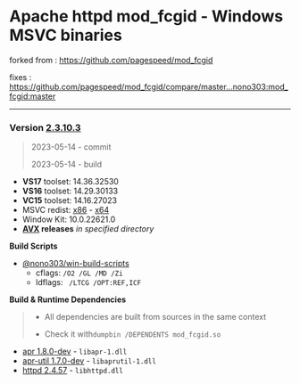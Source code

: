 # Apache httpd mod_fcgid - Windows MSVC binaries #
forked from :  https://github.com/pagespeed/mod_fcgid

fixes : https://github.com/pagespeed/mod_fcgid/compare/master...nono303:mod_fcgid:master 

----
### Version [2.3.10.3](https://github.com/nono303/mod_fcgid/releases/tag/2.3.10.3)
> 2023-05-14 - commit
>
> 2023-05-14 - build

- **VS17** toolset: 14.36.32530
- **VS16** toolset: 14.29.30133
- **VC15** toolset: 14.16.27023
- MSVC redist:  [x86](https://aka.ms/vs/16/release/vc_redist.x86.exe) - [x64](https://aka.ms/vs/16/release/vc_redist.x64.exe)
- Window Kit: 10.0.22621.0
- **[AVX](https://msdn.microsoft.com/fr-fr/library/jj620901.aspx) releases** _in specified directory_

**Build Scripts** 

- [@nono303/win-build-scripts](https://github.com/nono303/win-build-scripts)
  - cflags: `/O2 /GL /MD /Zi`
  - ldflags: ` /LTCG /OPT:REF,ICF`


**Build  & Runtime Dependencies**

> * All dependencies are built from sources in the same context
>
> * Check it with`dumpbin /DEPENDENTS mod_fcgid.so`

- [apr 1.8.0-dev](https://github.com/apache/apr) - `libapr-1.dll`
- [apr-util 1.7.0-dev](https://github.com/apache/apr-util) - `libaprutil-1.dll`
- [httpd 2.4.57](https://github.com/apache/httpd/tree/2.4.57) - `libhttpd.dll`



